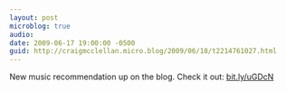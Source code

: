 ```yaml
---
layout: post
microblog: true
audio: 
date: 2009-06-17 19:00:00 -0500
guid: http://craigmcclellan.micro.blog/2009/06/18/t2214761027.html
---
```

New music recommendation up on the blog.  Check it out: [bit.ly/uGDcN](http://bit.ly/uGDcN)
